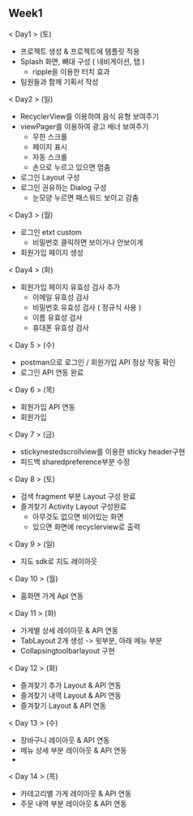 ## Week1
< Day1 > (토)
- 프로젝트 생성 & 프로젝트에 템플릿 적용
- Splash 화면, 뼈대 구성 ( 네비게이션, 탭 )
    - ripple을 이용한 터치 효과
- 팀원들과 함께 기획서 작성

< Day2 > (일)
- RecyclerView를 이용하여 음식 유형 보여주기
- viewPager를 이용하여 광고 배너 보여주기
    - 무한 스크롤
    - 페이지 표시
    - 자동 스크롤
    - 손으로 누르고 있으면 멈춤
- 로그인 Layout 구성
- 로그인 권유하는 Dialog 구성
    - 눈모양 누르면 패스워드 보이고 감춤

< Day3 > (월)
- 로그인 etxt custom
  - 비밀번호 클릭하면 보이거나 안보이게
- 회원가입 페이지 생성

< Day4 > (화)
- 회원가입 페이지 유효성 검사 추가
  - 이메일 유효성 검사
  - 비밀번호 유효성 검사 ( 정규식 사용 )
  - 이름 유효성 검사
  - 휴대폰 유효성 검사

< Day 5 > (수)
- postman으로 로그인 / 회원가입 API 정상 작동 확인
- 로그인 API 연동 완료

< Day 6 > (목)
- 회원가입 API 연동
- 회원가입 

< Day 7 > (금)
- stickynestedscrollview를 이용한 sticky header구현
- 피드백 sharedpreference부분 수정

< Day 8 > (토)
- 검색 fragment 부분 Layout 구성 완료
- 즐겨찾기 Activity Layout 구성완료
  - 아무것도 없으면 비어있는 화면
  - 있으면 화면에 recyclerview로 출력
 
< Day 9 > (일)
- 지도 sdk로 지도 레이아웃

< Day 10 > (월)
- 홈화면 가게 ApI 연동

< Day 11 > (화)
- 가게별 상세 레이아웃 & API 연동
- TabLayout 2개 생성 -> 윗부분, 아래 메뉴 부분
- Collapsingtoolbarlayout 구현

< Day 12 > (화)
- 즐겨찾기 추가 Layout & API 연동 
- 즐겨찾기 내역 Layout & API 연동 
- 즐겨찾기  Layout & API 연동 

< Day 13 > (수)
- 장바구니 레이아웃 & API 연동
- 메뉴 상세 부분 레이아웃 & API 연동
- 
< Day 14 > (목)
- 카테고리별 가게 레이아웃 & API 연동
- 주문 내역 부분 레이아웃 & API 연동 
